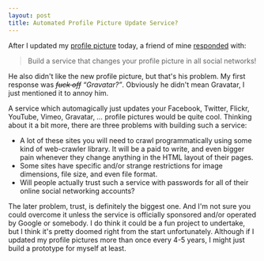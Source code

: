 ```yaml
---
layout: post
title: Automated Profile Picture Update Service?
---
```


After I updated my [profile picture][avatar] today, a friend of mine [responded][tweet] with:

> Build a service that changes your profile picture in all social networks!

He also didn't like the new profile picture, but that's his problem. My first response was <s>*fuck off*</s> *“Gravatar?”*. Obviously he didn't mean Gravatar, I just mentioned it to annoy him.

A service which automagically just updates your Facebook, Twitter, Flickr, YouTube, Vimeo, Gravatar, *...* profile pictures would be quite cool. Thinking about it a bit more, there are three problems with building such a service:

* A lot of these sites you will need to crawl programmatically using some kind of web-crawler library. It will be a paid to write, and even bigger pain whenever they change anything in the HTML layout of their pages.
* Some sites have specific and/or strange restrictions for image dimensions, file size, and even file format.
* Will people actually trust such a service with passwords for all of their online social networking accounts?

The later problem, trust, is definitely the biggest one. And I'm not sure you could overcome it unless the service is officially sponsored and/or operated by Google or somebody. I do think it could be a fun project to undertake, but I think it's pretty doomed right from the start unfortunately. Although if I updated my profile pictures more than once every 4-5 years, I might just build a prototype for myself at least.



[avatar]: http://jimeh.me/blog/2010/02/05/new-avatar-same-old-fugly-face/
[tweet]: http://twitter.com/jonromero/status/8655908664